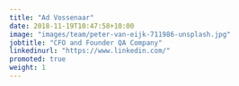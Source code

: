 ```yaml
---
title: "Ad Vossenaar"
date: 2018-11-19T10:47:58+10:00
image: "images/team/peter-van-eijk-711986-unsplash.jpg"
jobtitle: "CFO and Founder QA Company"
linkedinurl: "https://www.linkedin.com/"
promoted: true
weight: 1
---
```




